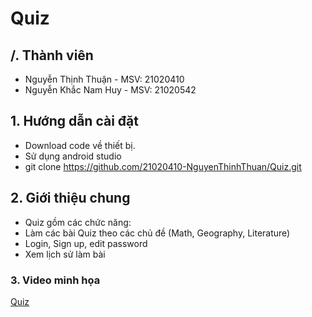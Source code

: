 # Quiz

## /. Thành viên
- Nguyễn Thịnh Thuận - MSV: 21020410
- Nguyễn Khắc Nam Huy - MSV: 21020542

## 1. Hướng dẫn cài đặt

- Download code về thiết bị.
- Sử dụng android studio
- git clone https://github.com/21020410-NguyenThinhThuan/Quiz.git

## 2. Giới thiệu chung
- Quiz gồm các chức năng: 
- Làm các bài Quiz theo các chủ đề (Math, Geography, Literature)
- Login, Sign up, edit password
- Xem lịch sử làm bài
### 3. Video minh họa 
[Quiz](https://drive.google.com/file/d/1kTT7TY9zzEN5ytKOfK2ainRgtnkJSu6J/view?usp=share_link)


